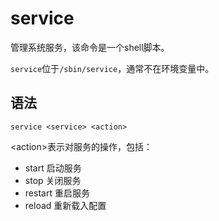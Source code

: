 # service
管理系统服务，该命令是一个shell脚本。

`service`位于`/sbin/service`，通常不在环境变量中。

## 语法

`service <service> <action>`

\<action\>表示对服务的操作，包括： 
- start 启动服务 
- stop 关闭服务 
- restart 重启服务 
- reload 重新载入配置
